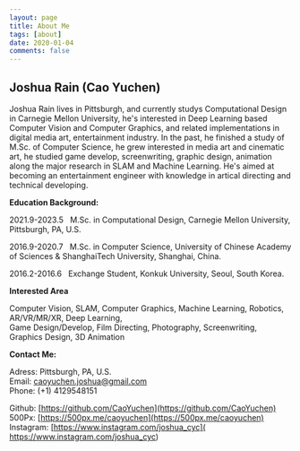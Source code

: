 ```yaml
---
layout: page
title: About Me
tags: [about]
date: 2020-01-04
comments: false
---
```




## Joshua Rain (Cao Yuchen) 
 
Joshua Rain lives in Pittsburgh, and currently studys Computational Design in Carnegie Mellon University, he's interested in Deep Learning based Computer Vision and Computer Graphics, and related implementations in digital media art, entertainment industry. In the past, he finished a study of M.Sc. of Computer Science, he grew interested in media art and cinematic art, he studied game develop, screenwriting, graphic design, animation along the major research in SLAM and Machine Learning. He's aimed at becoming an entertainment engineer with knowledge in artical directing and technical developing.

**Education Background:**  

2021.9-2023.5 &nbsp; M.Sc. in Computational Design, Carnegie Mellon University, Pittsburgh, PA, U.S.

2016.9-2020.7 &nbsp; M.Sc. in Computer Science, University of Chinese Academy of Sciences & ShanghaiTech University, Shanghai, China. 

2016.2-2016.6 &nbsp; Exchange Student, Konkuk University, Seoul, South Korea.  

**Interested Area**  

Computer Vision, SLAM, Computer Graphics, Machine Learning, Robotics, AR/VR/MR/XR, Deep Learning,  
Game Design/Develop, Film Directing, Photography, Screenwriting, Graphics Design, 3D Animation


**Contact Me:**
 
Adress: Pittsburgh, PA, U.S.  
Email: caoyuchen.joshua@gmail.com  
Phone: (+1) 4129548151  

Github: [https://github.com/CaoYuchen](https://github.com/CaoYuchen)  
500Px: [https://500px.me/caoyuchen](https://500px.me/caoyuchen)  
Instagram: [https://www.instagram.com/joshua_cyc]( https://www.instagram.com/joshua_cyc)
	 
